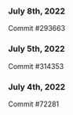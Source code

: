 ### July 8th, 2022

Commit #293663

### July 5th, 2022

Commit #314353


### July 4th, 2022

Commit #72281
